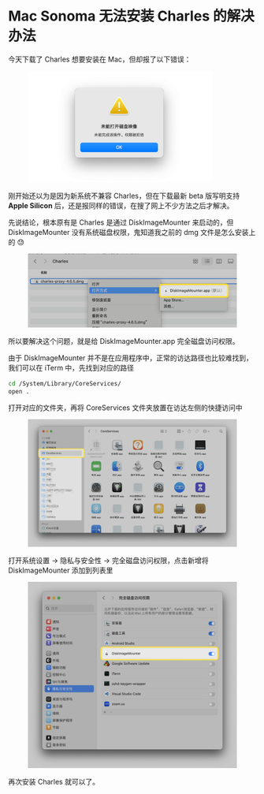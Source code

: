 # Mac Sonoma 无法安装 Charles 的解决办法

今天下载了 Charles 想要安装在 Mac，但却报了以下错误：

<div align="left">

<figure><img src=".gitbook/assets/image.png" alt="" width="375"><figcaption></figcaption></figure>

</div>

刚开始还以为是因为新系统不兼容 Charles，但在下载最新 beta 版写明支持 **Apple Silicon** 后，还是报同样的错误，在搜了网上不少方法之后才解决。

先说结论，根本原有是 Charles 是通过 DiskImageMounter 来启动的，但 DiskImageMounter 没有系统磁盘权限，鬼知道我之前的 dmg 文件是怎么安装上的 😓

<figure><img src=".gitbook/assets/image (1).png" alt=""><figcaption></figcaption></figure>

所以要解决这个问题，就是给 DiskImageMounter.app 完全磁盘访问权限。

由于 DiskImageMounter 并不是在应用程序中，正常的访达路径也比较难找到，我们可以在 iTerm 中，先找到对应的路径

```bash
cd /System/Library/CoreServices/
open .
```

打开对应的文件夹，再将 CoreServices 文件夹放置在访达左侧的快捷访问中

<figure><img src=".gitbook/assets/image (3).png" alt=""><figcaption></figcaption></figure>

打开系统设置 -> 隐私与安全性 -> 完全磁盘访问权限，点击新增将 DiskImageMounter 添加到列表里

<figure><img src=".gitbook/assets/image (4).png" alt=""><figcaption></figcaption></figure>

再次安装 Charles 就可以了。



